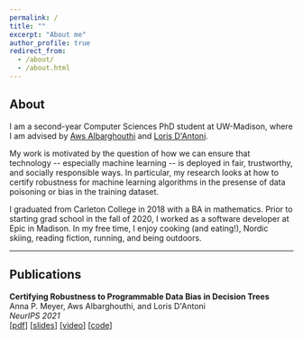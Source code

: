 ```yaml
---
permalink: /
title: ""
excerpt: "About me"
author_profile: true
redirect_from: 
  - /about/
  - /about.html
---
```


About
------
I am a second-year Computer Sciences PhD student at UW-Madison, where I am advised by [Aws Albarghouthi](http://pages.cs.wisc.edu/~aws/) and [Loris D'Antoni](https://pages.cs.wisc.edu/~loris/). 

My work is motivated by the question of how we can ensure that technology -- especially machine learning -- is deployed in fair, trustworthy, and socially responsible ways. In particular, my research looks at how to certify robustness for machine learning algorithms in the presense of data poisoning or bias in the training dataset. 

I graduated from Carleton College in 2018 with a BA in mathematics. Prior to starting grad school in the fall of 2020, I worked as a software developer at Epic in Madison. In my free time, I enjoy cooking (and eating!), Nordic skiing, reading fiction, running, and being outdoors. 

-----
## Publications
**Certifying Robustness to Programmable Data Bias in Decision Trees**  <br/>
Anna P. Meyer, Aws Albarghouthi, and Loris D'Antoni <br/>
*NeurIPS 2021*<br/>
[<a href="https://arxiv.org/abs/2110.04363">pdf</a>] [<a href="/files/dec_trees_slides.pdf">slides</a>] [<a href="https://youtu.be/kf5Geyr71T4">video</a>] [<a href="https://github.com/annapmeyer/antidote-P">code</a>] <br/>